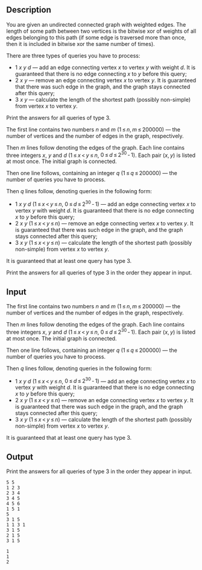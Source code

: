 ## Description

<div><p>You are given an undirected connected graph with weighted edges. The length of some path between two vertices is the bitwise xor of weights of all edges belonging to this path (if some edge is traversed more than once, then it is included in bitwise xor the same number of times). </p><p>There are three types of queries you have to process:</p><ul> <li> <span class="tex-span">1</span> <span class="tex-span"><i>x</i></span> <span class="tex-span"><i>y</i></span> <span class="tex-span"><i>d</i></span> — add an edge connecting vertex <span class="tex-span"><i>x</i></span> to vertex <span class="tex-span"><i>y</i></span> with weight <span class="tex-span"><i>d</i></span>. It is guaranteed that there is no edge connecting <span class="tex-span"><i>x</i></span> to <span class="tex-span"><i>y</i></span> before this query; </li><li> <span class="tex-span">2</span> <span class="tex-span"><i>x</i></span> <span class="tex-span"><i>y</i></span> — remove an edge connecting vertex <span class="tex-span"><i>x</i></span> to vertex <span class="tex-span"><i>y</i></span>. It is guaranteed that there was such edge in the graph, and the graph stays connected after this query; </li><li> <span class="tex-span">3</span> <span class="tex-span"><i>x</i></span> <span class="tex-span"><i>y</i></span> — calculate the length of the shortest path (possibly non-simple) from vertex <span class="tex-span"><i>x</i></span> to vertex <span class="tex-span"><i>y</i></span>. </li></ul><p>Print the answers for all queries of type <span class="tex-span">3</span>.</p></div><div class="input-specification"><p>The first line contains two numbers <span class="tex-span"><i>n</i></span> and <span class="tex-span"><i>m</i></span> (<span class="tex-span">1 ≤ <i>n</i>, <i>m</i> ≤ 200000</span>) — the number of vertices and the number of edges in the graph, respectively.</p><p>Then <span class="tex-span"><i>m</i></span> lines follow denoting the edges of the graph. Each line contains three integers <span class="tex-span"><i>x</i></span>, <span class="tex-span"><i>y</i></span> and <span class="tex-span"><i>d</i></span> (<span class="tex-span">1 ≤ <i>x</i> &lt; <i>y</i> ≤ <i>n</i></span>, <span class="tex-span">0 ≤ <i>d</i> ≤ 2<sup class="upper-index">30</sup> - 1</span>). Each pair <span class="tex-span">(<i>x</i>, <i>y</i>)</span> is listed at most once. The initial graph is connected.</p><p>Then one line follows, containing an integer <span class="tex-span"><i>q</i></span> (<span class="tex-span">1 ≤ <i>q</i> ≤ 200000</span>) — the number of queries you have to process.</p><p>Then <span class="tex-span"><i>q</i></span> lines follow, denoting queries in the following form:</p><ul> <li> <span class="tex-span">1</span> <span class="tex-span"><i>x</i></span> <span class="tex-span"><i>y</i></span> <span class="tex-span"><i>d</i></span> (<span class="tex-span">1 ≤ <i>x</i> &lt; <i>y</i> ≤ <i>n</i></span>, <span class="tex-span">0 ≤ <i>d</i> ≤ 2<sup class="upper-index">30</sup> - 1</span>) — add an edge connecting vertex <span class="tex-span"><i>x</i></span> to vertex <span class="tex-span"><i>y</i></span> with weight <span class="tex-span"><i>d</i></span>. It is guaranteed that there is no edge connecting <span class="tex-span"><i>x</i></span> to <span class="tex-span"><i>y</i></span> before this query; </li><li> <span class="tex-span">2</span> <span class="tex-span"><i>x</i></span> <span class="tex-span"><i>y</i></span> (<span class="tex-span">1 ≤ <i>x</i> &lt; <i>y</i> ≤ <i>n</i></span>) — remove an edge connecting vertex <span class="tex-span"><i>x</i></span> to vertex <span class="tex-span"><i>y</i></span>. It is guaranteed that there was such edge in the graph, and the graph stays connected after this query; </li><li> <span class="tex-span">3</span> <span class="tex-span"><i>x</i></span> <span class="tex-span"><i>y</i></span> (<span class="tex-span">1 ≤ <i>x</i> &lt; <i>y</i> ≤ <i>n</i></span>) — calculate the length of the shortest path (possibly non-simple) from vertex <span class="tex-span"><i>x</i></span> to vertex <span class="tex-span"><i>y</i></span>. </li></ul><p>It is guaranteed that at least one query has type <span class="tex-span">3</span>.</p></div><div class="output-specification"><p>Print the answers for all queries of type <span class="tex-span">3</span> in the order they appear in input.</p></div>

## Input

<p>The first line contains two numbers <span class="tex-span"><i>n</i></span> and <span class="tex-span"><i>m</i></span> (<span class="tex-span">1 ≤ <i>n</i>, <i>m</i> ≤ 200000</span>) — the number of vertices and the number of edges in the graph, respectively.</p><p>Then <span class="tex-span"><i>m</i></span> lines follow denoting the edges of the graph. Each line contains three integers <span class="tex-span"><i>x</i></span>, <span class="tex-span"><i>y</i></span> and <span class="tex-span"><i>d</i></span> (<span class="tex-span">1 ≤ <i>x</i> &lt; <i>y</i> ≤ <i>n</i></span>, <span class="tex-span">0 ≤ <i>d</i> ≤ 2<sup class="upper-index">30</sup> - 1</span>). Each pair <span class="tex-span">(<i>x</i>, <i>y</i>)</span> is listed at most once. The initial graph is connected.</p><p>Then one line follows, containing an integer <span class="tex-span"><i>q</i></span> (<span class="tex-span">1 ≤ <i>q</i> ≤ 200000</span>) — the number of queries you have to process.</p><p>Then <span class="tex-span"><i>q</i></span> lines follow, denoting queries in the following form:</p><ul> <li> <span class="tex-span">1</span> <span class="tex-span"><i>x</i></span> <span class="tex-span"><i>y</i></span> <span class="tex-span"><i>d</i></span> (<span class="tex-span">1 ≤ <i>x</i> &lt; <i>y</i> ≤ <i>n</i></span>, <span class="tex-span">0 ≤ <i>d</i> ≤ 2<sup class="upper-index">30</sup> - 1</span>) — add an edge connecting vertex <span class="tex-span"><i>x</i></span> to vertex <span class="tex-span"><i>y</i></span> with weight <span class="tex-span"><i>d</i></span>. It is guaranteed that there is no edge connecting <span class="tex-span"><i>x</i></span> to <span class="tex-span"><i>y</i></span> before this query; </li><li> <span class="tex-span">2</span> <span class="tex-span"><i>x</i></span> <span class="tex-span"><i>y</i></span> (<span class="tex-span">1 ≤ <i>x</i> &lt; <i>y</i> ≤ <i>n</i></span>) — remove an edge connecting vertex <span class="tex-span"><i>x</i></span> to vertex <span class="tex-span"><i>y</i></span>. It is guaranteed that there was such edge in the graph, and the graph stays connected after this query; </li><li> <span class="tex-span">3</span> <span class="tex-span"><i>x</i></span> <span class="tex-span"><i>y</i></span> (<span class="tex-span">1 ≤ <i>x</i> &lt; <i>y</i> ≤ <i>n</i></span>) — calculate the length of the shortest path (possibly non-simple) from vertex <span class="tex-span"><i>x</i></span> to vertex <span class="tex-span"><i>y</i></span>. </li></ul><p>It is guaranteed that at least one query has type <span class="tex-span">3</span>.</p>

## Output

<p>Print the answers for all queries of type <span class="tex-span">3</span> in the order they appear in input.</p>





```input1
5 5
1 2 3
2 3 4
3 4 5
4 5 6
1 5 1
5
3 1 5
1 1 3 1
3 1 5
2 1 5
3 1 5

```




```output1
1
1
2

```


